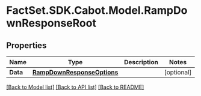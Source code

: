 # FactSet.SDK.Cabot.Model.RampDownResponseRoot

## Properties

Name | Type | Description | Notes
------------ | ------------- | ------------- | -------------
**Data** | [**RampDownResponseOptions**](RampDownResponseOptions.md) |  | [optional] 

[[Back to Model list]](../README.md#documentation-for-models) [[Back to API list]](../README.md#documentation-for-api-endpoints) [[Back to README]](../README.md)

